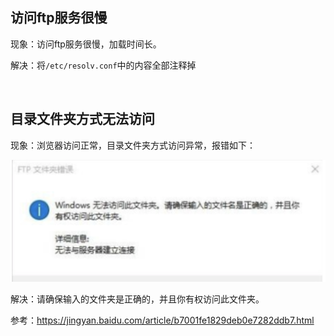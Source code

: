 ## 访问ftp服务很慢

现象：访问ftp服务很慢，加载时间长。

解决：将`/etc/resolv.conf`中的内容全部注释掉



<br>



## 目录文件夹方式无法访问

现象：浏览器访问正常，目录文件夹方式访问异常，报错如下：

<img src="statics/error-dir.png" style="zoom:50%;" />

解决：请确保输入的文件夹是正确的，并且你有权访问此文件夹。

参考：https://jingyan.baidu.com/article/b7001fe1829deb0e7282ddb7.html



<br>

